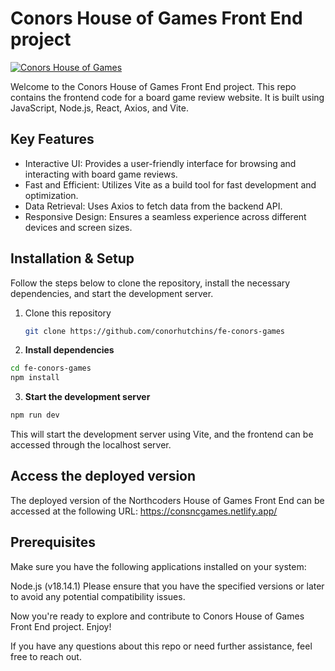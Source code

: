 # Conors House of Games Front End project

[![Conors House of Games](https://consncgames.netlify.app/favicon.ico)](https://consncgames.netlify.app)

Welcome to the Conors House of Games Front End project. This repo contains the frontend code for a board game review website. It is built using JavaScript, Node.js, React, Axios, and Vite.

## Key Features

- Interactive UI: Provides a user-friendly interface for browsing and interacting with board game reviews.
- Fast and Efficient: Utilizes Vite as a build tool for fast development and optimization.
- Data Retrieval: Uses Axios to fetch data from the backend API.
- Responsive Design: Ensures a seamless experience across different devices and screen sizes.

## Installation & Setup

Follow the steps below to clone the repository, install the necessary dependencies, and start the development server.

1. Clone this repository

   ```bash
   git clone https://github.com/conorhutchins/fe-conors-games
    ```
2. **Install dependencies**

 ```bash
cd fe-conors-games
npm install
```
3. **Start the development server**

 ```bash
npm run dev
```

This will start the development server using Vite, and the frontend can be accessed through the localhost server.

## Access the deployed version

The deployed version of the Northcoders House of Games Front End can be accessed at the following URL: https://consncgames.netlify.app/

## Prerequisites
Make sure you have the following applications installed on your system:

Node.js (v18.14.1)
Please ensure that you have the specified versions or later to avoid any potential compatibility issues.

Now you're ready to explore and contribute to Conors House of Games Front End project. Enjoy!

If you have any questions about this repo or need further assistance, feel free to reach out.